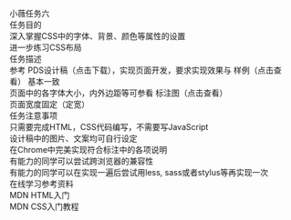 小薇任务六<br/>
任务目的<br/>
深入掌握CSS中的字体、背景、颜色等属性的设置<br/>
进一步练习CSS布局<br/>
任务描述<br/>
参考 PDS设计稿（点击下载），实现页面开发，要求实现效果与 样例（点击查看） 基本一致<br/>
页面中的各字体大小，内外边距等可参看 标注图（点击查看）<br/>
页面宽度固定（定宽）<br/>
任务注意事项<br/>
只需要完成HTML，CSS代码编写，不需要写JavaScript<br/>
设计稿中的图片、文案均可自行设定<br/>
在Chrome中完美实现符合标注中的各项说明<br/>
有能力的同学可以尝试跨浏览器的兼容性<br/>
有能力的同学可以在实现一遍后尝试用less, sass或者stylus等再实现一次<br/>
在线学习参考资料<br/>
MDN HTML入门<br/>
MDN CSS入门教程<br/>
